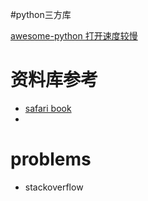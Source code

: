 #python三方库

[awesome-python 打开速度较慢](https://awesome-python.com)


# 资料库参考
- [safari book](https://www.safaribooksonline.com)
- 

# problems
- stackoverflow


